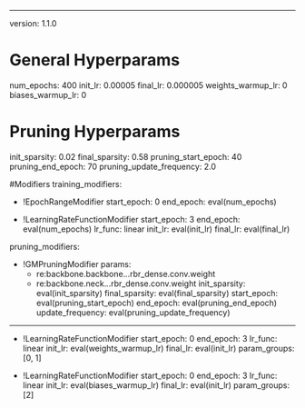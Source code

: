 
---

version: 1.1.0

# General Hyperparams
num_epochs: 400
init_lr: 0.00005
final_lr: 0.000005
weights_warmup_lr: 0
biases_warmup_lr: 0

# Pruning Hyperparams
init_sparsity: 0.02
final_sparsity: 0.58
pruning_start_epoch: 40
pruning_end_epoch: 70
pruning_update_frequency: 2.0

#Modifiers
training_modifiers:
  - !EpochRangeModifier
    start_epoch: 0
    end_epoch: eval(num_epochs)
    
  - !LearningRateFunctionModifier
    start_epoch: 3
    end_epoch: eval(num_epochs)
    lr_func: linear
    init_lr: eval(init_lr)
    final_lr: eval(final_lr)
    

pruning_modifiers:
  - !GMPruningModifier
    params:
      - re:backbone.backbone.*.*.rbr_dense.conv.weight
      - re:backbone.neck.*.*.rbr_dense.conv.weight
    init_sparsity: eval(init_sparsity)
    final_sparsity: eval(final_sparsity)
    start_epoch: eval(pruning_start_epoch)
    end_epoch: eval(pruning_end_epoch)
    update_frequency: eval(pruning_update_frequency)
---

  - !LearningRateFunctionModifier
    start_epoch: 0
    end_epoch: 3
    lr_func: linear
    init_lr: eval(weights_warmup_lr)
    final_lr: eval(init_lr)
    param_groups: [0, 1]
    
  - !LearningRateFunctionModifier
    start_epoch: 0
    end_epoch: 3
    lr_func: linear
    init_lr: eval(biases_warmup_lr)
    final_lr: eval(init_lr)
    param_groups: [2]